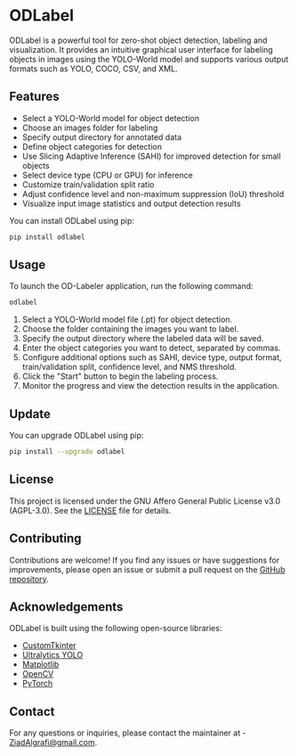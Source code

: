 # ODLabel

ODLabel is a powerful tool for zero-shot object detection, labeling and visualization. It provides an intuitive graphical user interface for labeling objects in images using the YOLO-World model and supports various output formats such as YOLO, COCO, CSV, and XML.

## Features

- Select a YOLO-World model for object detection
- Choose an images folder for labeling
- Specify output directory for annotated data
- Define object categories for detection
- Use Slicing Adaptive Inference (SAHI) for improved detection for small objects
- Select device type (CPU or GPU) for inference
- Customize train/validation split ratio
- Adjust confidence level and non-maximum suppression (IoU) threshold
- Visualize input image statistics and output detection results

You can install ODLabel using pip:

```bash
pip install odlabel

```

## Usage

To launch the OD-Labeler application, run the following command:

```bash
odlabel
```

1. Select a YOLO-World model file (.pt) for object detection.
2. Choose the folder containing the images you want to label.
3. Specify the output directory where the labeled data will be saved.
4. Enter the object categories you want to detect, separated by commas.
5. Configure additional options such as SAHI, device type, output format, train/validation split, confidence level, and NMS threshold.
6. Click the "Start" button to begin the labeling process.
7. Monitor the progress and view the detection results in the application.

## Update

You can upgrade ODLabel using pip:

```bash
pip install --upgrade odlabel

```

## License

This project is licensed under the GNU Affero General Public License v3.0 (AGPL-3.0). See the [LICENSE](LICENSE) file for details.

## Contributing

Contributions are welcome! If you find any issues or have suggestions for improvements, please open an issue or submit a pull request on the [GitHub repository](https://github.com/Ziad-Algrafi/odlabel).

## Acknowledgements

ODLabel is built using the following open-source libraries:

- [CustomTkinter](https://github.com/TomSchimansky/CustomTkinter)
- [Ultralytics YOLO](https://github.com/ultralytics/ultralytics)
- [Matplotlib](https://matplotlib.org)
- [OpenCV](https://opencv.org)
- [PyTorch](https://pytorch.org)

## Contact

For any questions or inquiries, please contact the maintainer at - ZiadAlgrafi@gmail.com.
